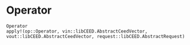 # Operator

```@docs
Operator
apply!(op::Operator, vin::libCEED.AbstractCeedVector, vout::libCEED.AbstractCeedVector, request::libCEED.AbstractRequest)
```
